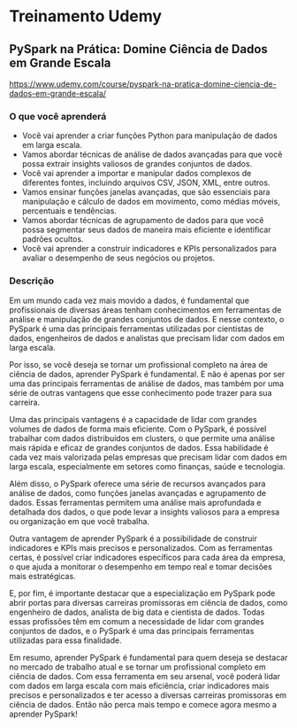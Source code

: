 # Treinamento Udemy

## PySpark na Prática: Domine Ciência de Dados em Grande Escala

https://www.udemy.com/course/pyspark-na-pratica-domine-ciencia-de-dados-em-grande-escala/

### O que você aprenderá
* Você vai aprender a criar funções Python para manipulação de dados em larga escala.
* Vamos abordar técnicas de análise de dados avançadas para que você possa extrair insights valiosos de grandes conjuntos de dados.
* Você vai aprender a importar e manipular dados complexos de diferentes fontes, incluindo arquivos CSV, JSON, XML, entre outros.
* Vamos ensinar funções janelas avançadas, que são essenciais para manipulação e cálculo de dados em movimento, como médias móveis, percentuais e tendências.
* Vamos abordar técnicas de agrupamento de dados para que você possa segmentar seus dados de maneira mais eficiente e identificar padrões ocultos.
* Você vai aprender a construir indicadores e KPIs personalizados para avaliar o desempenho de seus negócios ou projetos.

### Descrição
Em um mundo cada vez mais movido a dados, é fundamental que profissionais de diversas áreas tenham conhecimentos em ferramentas de análise e manipulação de grandes conjuntos de dados. E nesse contexto, o PySpark é uma das principais ferramentas utilizadas por cientistas de dados, engenheiros de dados e analistas que precisam lidar com dados em larga escala.

Por isso, se você deseja se tornar um profissional completo na área de ciência de dados, aprender PySpark é fundamental. E não é apenas por ser uma das principais ferramentas de análise de dados, mas também por uma série de outras vantagens que esse conhecimento pode trazer para sua carreira.

Uma das principais vantagens é a capacidade de lidar com grandes volumes de dados de forma mais eficiente. Com o PySpark, é possível trabalhar com dados distribuídos em clusters, o que permite uma análise mais rápida e eficaz de grandes conjuntos de dados. Essa habilidade é cada vez mais valorizada pelas empresas que precisam lidar com dados em larga escala, especialmente em setores como finanças, saúde e tecnologia.

Além disso, o PySpark oferece uma série de recursos avançados para análise de dados, como funções janelas avançadas e agrupamento de dados. Essas ferramentas permitem uma análise mais aprofundada e detalhada dos dados, o que pode levar a insights valiosos para a empresa ou organização em que você trabalha.

Outra vantagem de aprender PySpark é a possibilidade de construir indicadores e KPIs mais precisos e personalizados. Com as ferramentas certas, é possível criar indicadores específicos para cada área da empresa, o que ajuda a monitorar o desempenho em tempo real e tomar decisões mais estratégicas.

E, por fim, é importante destacar que a especialização em PySpark pode abrir portas para diversas carreiras promissoras em ciência de dados, como engenheiro de dados, analista de big data e cientista de dados. Todas essas profissões têm em comum a necessidade de lidar com grandes conjuntos de dados, e o PySpark é uma das principais ferramentas utilizadas para essa finalidade.

Em resumo, aprender PySpark é fundamental para quem deseja se destacar no mercado de trabalho atual e se tornar um profissional completo em ciência de dados. Com essa ferramenta em seu arsenal, você poderá lidar com dados em larga escala com mais eficiência, criar indicadores mais precisos e personalizados e ter acesso a diversas carreiras promissoras em ciência de dados. Então não perca mais tempo e comece agora mesmo a aprender PySpark!
